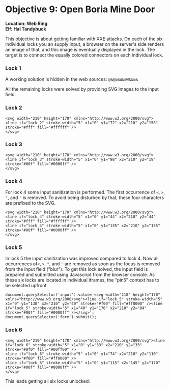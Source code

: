 
# Objective 9: Open Boria Mine Door
**Location: Web Ring**  
**Elf: Hal Tandybuck**

This objective is about getting familiar with XXE attacks.
On each of the six individual locks you an supply input, a browser on the server's side renders an image of that, and this image is eventually displayed in the lock.
The target is to connect the equally colored connectors on each 
individual lock.

### Lock 1
A working solution is hidden in the web sources: ```@&@&&W&&W&&&&```

All the remaining locks were solved by providing SVG images to the input field.

### Lock 2
```
<svg width="210" height="170" xmlns="http://www.w3.org/2000/svg">
<line if="lock_2" stroke-width="5" x1="0" y1="72" x2="210" y2="158" stroke="#fff" fill="#ffffff" />
</svg>
```
### Lock 3
```
<svg width="210" height="170" xmlns="http://www.w3.org/2000/svg">
<line if="lock_3" stroke-width="5" x1="0" y1="98" x2="210" y2="19" stroke="#00f" fill="#0000ff" />
</svg>
```
### Lock 4
For lock 4 some input sanitization is performed. The first occurrence of `<`, `>`, `"`, and `'` is removed. To avoid being disturbed by that, these four characters are prefixed to the SVG.
```<>"'
<svg width="210" height="170" xmlns="http://www.w3.org/2000/svg">
<line if="lock_4" stroke-width="5" x1="0" y1="44" x2="210" y2="44" stroke="#fff" fill="#ffffff" />
<line if="lock_4" stroke-width="5" x1="0" y1="135" x2="210" y2="135" stroke="#00f" fill="#0000ff" />
</svg>
```

### Lock 5
In lock 5 the input sanitization was improved compared to lock 4. Now all occurrences of`<`, `>`, `"`, and `'` are removed as soon as the focus is removed from the input field ("blur").
To get this lock solved, the input field is prepared and submitted using Javascript from the browser console. As these six locks are located in individual iframes, the "pin5" context has to be selected upfront.
```
document.querySelector('input').value='<svg width="210" height="170" xmlns="http://www.w3.org/2000/svg"><line if="lock_5" stroke-width="5" x1="0" y1="138" x2="210" y2="40" stroke="#f00" fill="#ff0000" /><line if="lock_5" stroke-width="5" x1="40" y1="170" x2="210" y2="84" stroke="#00f" fill="#0000ff" /></svg>';
document.querySelector('form').submit();
```


### Lock 6
```
<svg width="210" height="170" xmlns="http://www.w3.org/2000/svg"><line if="lock_6" stroke-width="5" x1="0" y1="33" x2="210" y2="33" stroke="#0f0" fill="#00ff00" />
<line if="lock_6" stroke-width="5" x1="0" y1="74" x2="210" y2="110" stroke="#f00" fill="#ff0000" />
<line if="lock_6" stroke-width="5" x1="0" y1="115" x2="145" y2="170" stroke="#00f" fill="#0000ff" />
</svg>
```

This leads getting all six locks unlocked:



